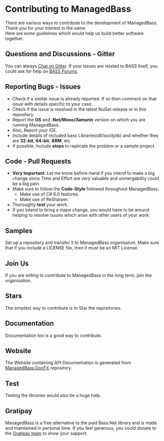 # Contributing to ManagedBass
There are various ways to contribute to the development of ManagedBass. Thank you for your interest in the same.  
Here are some guidelines which would help us build better software together.

## Questions and Discussions - Gitter
You can always [Chat on Gitter](https://gitter.im/MathewSachin/ManagedBass).
If your issues are related to BASS itself, you could ask for help on [BASS Forums](https://un4seen.com/forum).

## Reporting Bugs - Issues
* Check if a similar issue is already reported. If so then comment on that issue with details specific to your case.
* Check if the issue is resolved in the latest NuGet release or in this repository.
* Report the **OS** and **.Net/Mono/Xamarin** version on which you are running ManagedBass.
* Also, Report your IDE.
* Include details of included bass Libraries(dll/so/dylib) and whether they are **32-bit**, **64-bit**, **ARM**, etc.
* If possible, Include **steps** to replicate the problem or a sample project.

## Code - Pull Requests
* **Very Important**: Let me know before-hand if you intend to make a big change since Time and Effort are very valuable and unmergability could be a big pain.
* Make sure to follow the **Code-Style** followed throughout ManagedBass.
    * Make use of C# 6.0 features.
    * Make use of ReSharper.
* Thoroughly **test** your work.
* If you intend to bring a major change, you would have to be around helping to resolve issues which arise with other users of your work.

## Samples
Set up a repository and transfer it to ManagedBass organisation.
Make sure that if you include a LICENSE file, then it must be an MIT License.

## Join Us
If you are willing to contribute to ManagedBass in the long term, join the organisation.

## Stars
The simplest way to contribute is to Star the repositories.

## Documentation
Documentation too is a good way to contribute.

## Website
The Website containing API Documentation is generated from [ManagedBass.DocFX](https://github.com/ManagedBass/ManagedBass.DocFX) repository.

## Test
Testing the libraries would also be a huge help.

## Gratipay
ManagedBass is a free alternative to the paid Bass.Net library and is made and maintained in personal time.
If you feel generous, you could donate to the [Gratipay team](https://gratipay.com/ManagedBass) to show your support.